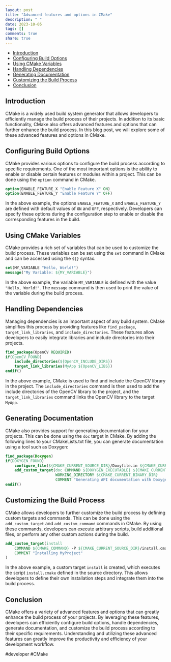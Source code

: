 ```yaml
---
layout: post
title: "Advanced features and options in CMake"
description: " "
date: 2023-10-05
tags: []
comments: true
share: true
---
```


- [Introduction](#introduction)
- [Configuring Build Options](#configuring-build-options)
- [Using CMake Variables](#using-cmake-variables)
- [Handling Dependencies](#handling-dependencies)
- [Generating Documentation](#generating-documentation)
- [Customizing the Build Process](#customizing-the-build-process)
- [Conclusion](#conclusion)

## Introduction

CMake is a widely used build system generator that allows developers to efficiently manage the build process of their projects. In addition to its basic functionality, CMake also offers advanced features and options that can further enhance the build process. In this blog post, we will explore some of these advanced features and options in CMake.

## Configuring Build Options

CMake provides various options to configure the build process according to specific requirements. One of the most important options is the ability to enable or disable certain features or modules within a project. This can be done using the `option` command in CMake.

```cmake
option(ENABLE_FEATURE_X "Enable Feature X" ON)
option(ENABLE_FEATURE_Y "Enable Feature Y" OFF)
```

In the above example, the options `ENABLE_FEATURE_X` and `ENABLE_FEATURE_Y` are defined with default values of `ON` and `OFF`, respectively. Developers can specify these options during the configuration step to enable or disable the corresponding features in the build.

## Using CMake Variables

CMake provides a rich set of variables that can be used to customize the build process. These variables can be set using the `set` command in CMake and can be accessed using the `${}` syntax.

```cmake
set(MY_VARIABLE "Hello, World!")
message("My Variable: ${MY_VARIABLE}")
```

In the above example, the variable `MY_VARIABLE` is defined with the value `"Hello, World!"`. The `message` command is then used to print the value of the variable during the build process.

## Handling Dependencies

Managing dependencies is an important aspect of any build system. CMake simplifies this process by providing features like `find_package`, `target_link_libraries`, and `include_directories`. These features allow developers to easily integrate libraries and include directories into their projects.

```cmake
find_package(OpenCV REQUIRED)
if(OpenCV_FOUND)
    include_directories(${OpenCV_INCLUDE_DIRS})
    target_link_libraries(MyApp ${OpenCV_LIBS})
endif()
```

In the above example, CMake is used to find and include the OpenCV library in the project. The `include_directories` command is then used to add the include directories of the OpenCV library to the project, and the `target_link_libraries` command links the OpenCV library to the target `MyApp`.

## Generating Documentation

CMake also provides support for generating documentation for your projects. This can be done using the `doc` target in CMake. By adding the following lines to your CMakeLists.txt file, you can generate documentation using a tool such as Doxygen:

```cmake
find_package(Doxygen)
if(DOXYGEN_FOUND)
    configure_file(${CMAKE_CURRENT_SOURCE_DIR}/Doxyfile.in ${CMAKE_CURRENT_BINARY_DIR}/Doxyfile @ONLY)
    add_custom_target(doc COMMAND ${DOXYGEN_EXECUTABLE} ${CMAKE_CURRENT_BINARY_DIR}/Doxyfile
                      WORKING_DIRECTORY ${CMAKE_CURRENT_BINARY_DIR}
                      COMMENT "Generating API documentation with Doxygen" VERBATIM)
endif()
```

## Customizing the Build Process

CMake allows developers to further customize the build process by defining custom targets and commands. This can be done using the `add_custom_target` and `add_custom_command` commands in CMake. By using these commands, developers can execute arbitrary scripts, build additional files, or perform any other custom actions during the build.

```cmake
add_custom_target(install
    COMMAND ${CMAKE_COMMAND} -P ${CMAKE_CURRENT_SOURCE_DIR}/install.cmake
    COMMENT "Installing MyProject"
)
```

In the above example, a custom target `install` is created, which executes the script `install.cmake` defined in the source directory. This allows developers to define their own installation steps and integrate them into the build process.

## Conclusion

CMake offers a variety of advanced features and options that can greatly enhance the build process of your projects. By leveraging these features, developers can efficiently configure build options, handle dependencies, generate documentation, and customize the build process according to their specific requirements. Understanding and utilizing these advanced features can greatly improve the productivity and efficiency of your development workflow.

#developer #CMake